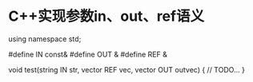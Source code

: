 # C++实现参数in、out、ref语义

using namespace std;

#define IN      const&
#define OUT     &
#define REF     &

void test(string IN str, vector<int> REF vec, vector<int> OUT outvec)
{
    // TODO...
}
